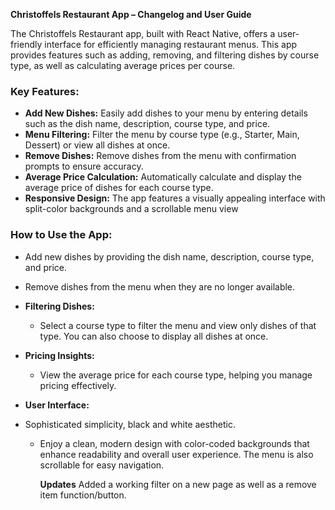 **Christoffels Restaurant App – Changelog and User Guide**

The Christoffels Restaurant app, built with React Native, offers a user-friendly interface for efficiently managing restaurant menus. This app provides features such as adding, removing, and filtering dishes by course type, as well as calculating average prices per course.

### Key Features:
- **Add New Dishes:** Easily add dishes to your menu by entering details such as the dish name, description, course type, and price.
- **Menu Filtering:** Filter the menu by course type (e.g., Starter, Main, Dessert) or view all dishes at once.
- **Remove Dishes:** Remove dishes from the menu with confirmation prompts to ensure accuracy.
- **Average Price Calculation:** Automatically calculate and display the average price of dishes for each course type.
- **Responsive Design:** The app features a visually appealing interface with split-color backgrounds and a scrollable menu view

### How to Use the App:
  - Add new dishes by providing the dish name, description, course type, and price.
  - Remove dishes from the menu when they are no longer available.
  
- **Filtering Dishes:** 
  - Select a course type to filter the menu and view only dishes of that type. You can also choose to display all dishes at once.
  
- **Pricing Insights:** 
  - View the average price for each course type, helping you manage pricing effectively.
  
- **User Interface:**
- Sophisticated simplicity, black and white aesthetic.
  - Enjoy a clean, modern design with color-coded backgrounds that enhance readability and overall user experience. The menu is also scrollable for easy navigation.
    
    **Updates**
    Added a working filter on a new page as well as a remove item function/button.
